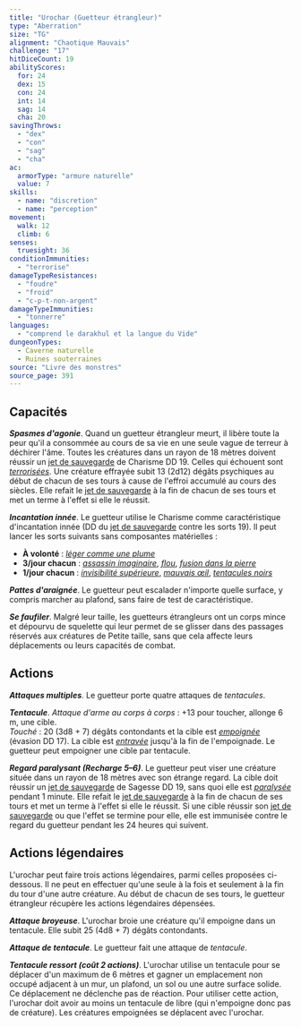 ```yaml
---
title: "Urochar (Guetteur étrangleur)"
type: "Aberration"
size: "TG"
alignment: "Chaotique Mauvais"
challenge: "17"
hitDiceCount: 19
abilityScores:
  for: 24
  dex: 15
  con: 24
  int: 14
  sag: 14
  cha: 20
savingThrows:
  - "dex"
  - "con"
  - "sag"
  - "cha"
ac:
  armorType: "armure naturelle"
  value: 7
skills:
  - name: "discretion"
  - name: "perception"
movement:
  walk: 12
  climb: 6
senses:
  truesight: 36
conditionImmunities:
  - "terrorise"
damageTypeResistances:
  - "foudre"
  - "froid"
  - "c-p-t-non-argent"
damageTypeImmunities:
  - "tonnerre"
languages:
  - "comprend le darakhul et la langue du Vide"
dungeonTypes:
  - Caverne naturelle
  - Ruines souterraines
source: "Livre des monstres"
source_page: 391
---
```

## Capacités
_**Spasmes d'agonie**_. Quand un guetteur étrangleur meurt, il libère toute la peur qu'il a consommée au cours de sa vie en une seule vague de terreur à déchirer l'âme. Toutes les créatures dans un rayon de 18 mètres doivent réussir un [jet de sauvegarde](/utiliser-les-caracteristiques/#jets-de-sauvegarde) de Charisme DD 19. Celles qui échouent sont [_terrorisées_](/gerer-la-sante-du-personnage/#terrorise). Une créature effrayée subit 13 (2d12) dégâts psychiques au début de chacun de ses tours à cause de l'effroi accumulé au cours des siècles. Elle refait le [jet de sauvegarde](/utiliser-les-caracteristiques/#jets-de-sauvegarde) à la fin de chacun de ses tours et met un terme à l'effet si elle le réussit.

_**Incantation innée**_. Le guetteur utilise le Charisme comme caractéristique d'incantation innée (DD du [jet de sauvegarde](/utiliser-les-caracteristiques/#jets-de-sauvegarde) contre les sorts 19). Il peut lancer les sorts suivants sans composantes matérielles :
* **À volonté** : [_léger comme une plume_](/grimoire/leger-comme-une-plume/)
* **3/jour chacun** : [_assassin imaginaire_](/grimoire/assassin-imaginaire/), [_flou_](/grimoire/flou/), [_fusion dans la pierre_](/grimoire/fusion-dans-la-pierre/)
* **1/jour chacun** : [_invisibilité supérieure_](/grimoire/invisibilite-superieure/), [_mauvais œil_](/grimoire/mauvais-oeil/), [_tentacules noirs_](/grimoire/tentacules-noirs/)

_**Pattes d'araignée**_. Le guetteur peut escalader n'importe quelle surface, y compris marcher au plafond, sans faire de test de caractéristique.

_**Se faufiler**_. Malgré leur taille, les guetteurs étrangleurs ont un corps mince et dépourvu de squelette qui leur permet de se glisser dans des passages réservés aux créatures de Petite taille, sans que cela affecte leurs déplacements ou leurs capacités de combat.

## Actions
_**Attaques multiples**_. Le guetteur porte quatre attaques de _tentacules_.

_**Tentacule**_. _Attaque d'arme au corps à corps_ : +13 pour toucher, allonge 6 m, une cible.  
_Touché_ : 20 (3d8 + 7) dégâts contondants et la cible est [_empoignée_](/gerer-la-sante-du-personnage/#empoigne) (évasion DD 17). La cible est [_entravée_](/gerer-la-sante-du-personnage/#entrave) jusqu'à la fin de l'empoignade. Le guetteur peut empoigner une cible par tentacule.

_**Regard paralysant (Recharge 5–6)**_. Le guetteur peut viser une créature située dans un rayon de 18 mètres avec son étrange regard. La cible doit réussir un [jet de sauvegarde](/utiliser-les-caracteristiques/#jets-de-sauvegarde) de Sagesse DD 19, sans quoi elle est [_paralysée_](/gerer-la-sante-du-personnage/#paralyse) pendant 1 minute. Elle refait le [jet de sauvegarde](/utiliser-les-caracteristiques/#jets-de-sauvegarde) à la fin de chacun de ses tours et met un terme à l'effet si elle le réussit. Si une cible réussir son [jet de sauvegarde](/utiliser-les-caracteristiques/#jets-de-sauvegarde) ou que l'effet se termine pour elle, elle est immunisée contre le regard du guetteur pendant les 24 heures qui suivent.

## Actions légendaires
L'urochar peut faire trois actions légendaires, parmi celles proposées ci-dessous. Il ne peut en effectuer qu'une seule à la fois et seulement à la fin du tour d'une autre créature. Au début de chacun de ses tours, le guetteur étrangleur récupère les actions légendaires dépensées.

_**Attaque broyeuse**_. L'urochar broie une créature qu'il empoigne dans un tentacule. Elle subit 25 (4d8 + 7) dégâts contondants.

_**Attaque de tentacule**_. Le guetteur fait une attaque de _tentacule_.

_**Tentacule ressort (coût 2 actions)**_. L'urochar utilise un tentacule pour se déplacer d'un maximum de 6 mètres et gagner un emplacement non occupé adjacent à un mur, un plafond, un sol ou une autre surface solide. Ce déplacement ne déclenche pas de réaction. Pour utiliser cette action, l'urochar doit avoir au moins un tentacule de libre (qui n'empoigne donc pas de créature). Les créatures empoignées se déplacent avec l'urochar.
